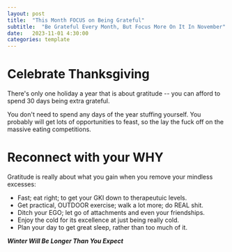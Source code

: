 ```yaml
---
layout: post
title:  "This Month FOCUS on Being Grateful"
subtitle:  "Be Grateful Every Month, But Focus More On It In November"
date:   2023-11-01 4:30:00
categories: template
---
```



# Celebrate Thanksgiving

There's only one holiday a year that is about gratitude -- you can afford to spend 30 days being extra grateful.

You don't need to spend any days of the year stuffing yourself. You probably will get lots of opportunities to feast, so the lay the fuck off on the massive eating competitions.

# Reconnect with your WHY

Gratitude is really about what you gain when you remove your mindless excesses:

* Fast; eat right; to get your GKI down to therapeutuic levels.
* Get practical, OUTDOOR exercise; walk a lot more; do REAL shit.
* Ditch your EGO; let go of attachments and even your friendships.
* Enjoy the cold for its excellence at just being really cold.
* Plan your day to get great sleep, rather than too much of it.

***Winter Will Be Longer Than You Expect***
